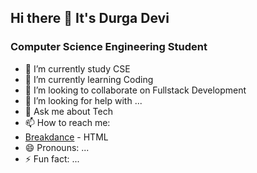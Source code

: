 ## Hi there 👋 It's Durga Devi

<!--
**esdurgadevi/esdurgadevi** is a ✨ _special_ ✨ repository because its `README.md` (this file) appears on your GitHub profile.

Here are some ideas to get you started:
-->
### Computer Science Engineering Student
- 🔭 I’m currently study CSE
- 🌱 I’m currently learning Coding
- 👯 I’m looking to collaborate on Fullstack Development
- 🤔 I’m looking for help with ...
- 💬 Ask me about Tech
- 📫 How to reach me:
- [Breakdance](https://img.shields.io/badge/-LeetCode-FFA116?style=for-the-badge&logo=LeetCode&logoColor=black) - HTML
- 😄 Pronouns: ...
- ⚡ Fun fact: ...
